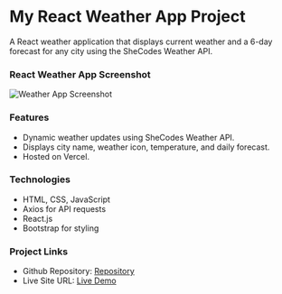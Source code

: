 # My React Weather App Project

A React weather application that displays current weather and a 6-day forecast for any city using the SheCodes Weather API.

### React Weather App Screenshot

![Weather App Screenshot]()

### Features

* Dynamic weather updates using SheCodes Weather API.
* Displays city name, weather icon, temperature, and daily forecast.
* Hosted on Vercel.

### Technologies

* HTML, CSS, JavaScript
* Axios for API requests
* React.js
* Bootstrap for styling


### Project Links

- Github Repository: [Repository]()
- Live Site URL: [Live Demo]()